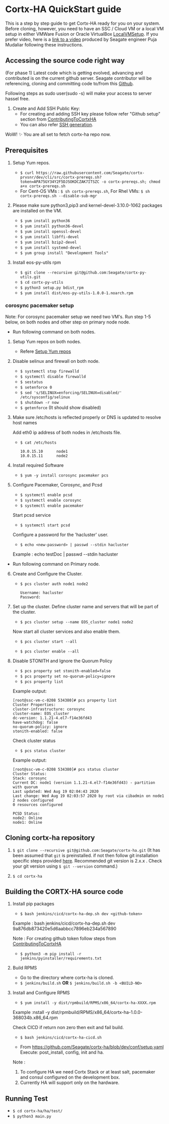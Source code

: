 # Cortx-HA QuickStart guide
This is a step by step guide to get Cortx-HA ready for you on your system.
Before cloning, however, you need to have an SSC / Cloud VM or a local VM setup in either VMWare Fusion or Oracle VirtualBox [LocalVMSetup](LocalVMSetup.md). If you prefer video, here is a [link to a video](https://seagatetechnology.sharepoint.com/:v:/s/gteamdrv1/tdrive1224/EZbJ5AUWe79DksiRctCtsnUB9sILRr5DqHeBzdrwzNNg6w?e=Xamvex) produced by Seagate engineer Puja Mudaliar following these instructions.

## Accessing the source code right way
(For phase 1) Latest code which is getting evolved, advancing and contributed is on the current github server.
Seagate contributor will be referencing, cloning and committing code to/from this [Github](https://github.com/Seagate/).

Following steps as sudo user(sudo -s) will make your access to server hassel free.


1. Create and Add SSH Public Key:
    * For creating and adding SSH key please follow refer "Github setup" section from [ContributingToCortxHA](https://github.com/Seagate/cortx/blob/master/doc/ContributingToCortxHA.md#GitHub-setup)
    * You can also refer [SSH generation](https://git-scm.com/book/en/v2/Git-on-the-Server-Generating-Your-SSH-Public-Key).

WoW! :sparkles:
You are all set to fetch cortx-ha repo now.

## Prerequisites
1. Setup Yum repos.
    * `$ curl https://raw.githubusercontent.com/Seagate/cortx-prvsnr/dev/cli/src/cortx-prereqs.sh?token=APA75GY34Y2F5DJSOKDCZAK7ITSZC -o cortx-prereqs.sh; chmod a+x cortx-prereqs.sh`
    * For Cent-OS VMs : `$ sh cortx-prereqs.sh`, For Rhel VMs: `$ sh cortx-prereqs.sh --disable-sub-mgr`

2. Please make sure python3,pip3 and kernel-devel-3.10.0-1062 packages are installed on the VM.
    * `$ yum install python36`
    * `$ yum install python36-devel`
    * `$ yum install openssl-devel`
    * `$ yum install libffi-devel`
    * `$ yum install bzip2-devel`
    * `$ yum install systemd-devel`
    * `$ yum group install "Development Tools"`

3. Install eos-py-utils rpm
    * `$ git clone --recursive git@github.com:Seagate/cortx-py-utils.git`
    * `$ cd cortx-py-utils`
    * `$ python3 setup.py bdist_rpm`
    * `$ yum install dist/eos-py-utils-1.0.0-1.noarch.rpm`

### corosync pacemaker setup

  Note: For corosync pacemaker setup we need two VM's. Run step 1-5 below, on both nodes and other step on primary node node.

- Run following command on both nodes.

1. Setup Yum repos on both nodes.
    * Refere [Setup Yum repos](#Prerequisites)

2. Disable selinux and firewall on both node.
    * `$ systemctl stop firewalld`
    * `$ systemctl disable firewalld`
    * `$ sestatus`
    * `$ setenforce 0`
    * `$ sed 's/SELINUX=enforcing/SELINUX=disabled/' /etc/sysconfig/selinux`
    * `$ shutdown -r now`
    * `$ getenforce` (It should show disabled)

3. Make sure /etc/hosts is reflected properly or DNS is updated to resolve host names

    Add eth0 ip address of both nodes in /etc/hosts file.

    * `$ cat /etc/hosts`
      ```
      10.0.15.10      node1
      10.0.15.11      node2

4. Install required Software
    * `$ yum -y install corosync pacemaker pcs`

5. Configure Pacemaker, Corosync, and Pcsd
    * `$ systemctl enable pcsd`
    * `$ systemctl enable corosync`
    * `$ systemctl enable pacemaker`

    Start pcsd service

    * `$ systemctl start pcsd`

    Configure a password for the 'hacluster' user.

    * `$ echo <new-password> | passwd --stdin hacluster`

    Example : echo testDoc | passwd --stdin hacluster

- Run following command on Primary node.

6. Create and Configure the Cluster.
    * `$ pcs cluster auth node1 node2`
      ```
      Username: hacluster
      Password:

7. Set up the cluster. Define cluster name and servers that will be part of the cluster.
    * `$ pcs cluster setup --name EOS_cluster node1 node2`

    Now start all cluster services and also enable them.

    * `$ pcs cluster start --all`

    * `$ pcs cluster enable --all`

8. Disable STONITH and Ignore the Quorum Policy
    * `$ pcs property set stonith-enabled=false`
    * `$ pcs property set no-quorum-policy=ignore`
    * `$ pcs property list`

    Example output:
    ~~~
    [root@ssc-vm-c-0208 534380]# pcs property list
    Cluster Properties:
    cluster-infrastructure: corosync
    cluster-name: EOS_cluster
    dc-version: 1.1.21-4.el7-f14e36fd43
    have-watchdog: false
    no-quorum-policy: ignore
    stonith-enabled: false
    ~~~

    Check cluster status

    * `$ pcs status cluster`

    Example output:
    ~~~
    [root@ssc-vm-c-0208 534380]# pcs status cluster
    Cluster Status:
    Stack: corosync
    Current DC: node1 (version 1.1.21-4.el7-f14e36fd43) - partition with quorum
    Last updated: Wed Aug 19 02:04:43 2020
    Last change: Wed Aug 19 02:03:57 2020 by root via cibadmin on node1
    2 nodes configured
    0 resources configured

    PCSD Status:
    node2: Online
    node1: Online
    ~~~

## Cloning cortx-ha repository
1. `$ git clone --recursive git@github.com:Seagate/cortx-ha.git` (It has been assumed that `git` is preinstalled. if not then follow git installation specific steps provided [here](https://github.com/Seagate/cortx/blob/master/doc/ContributingToCortxHA.md). Recommended git version is 2.x.x . Check your git version using `$ git --version` command.)

2. `$ cd cortx-ha`


## Building the CORTX-HA source code

1. Install pip packages
    * `$ bash jenkins/cicd/cortx-ha-dep.sh dev <github-token>`

    Example : bash jenkins/cicd/cortx-ha-dep.sh dev 9a876db873420e5d6aabbcc7896eb234a567890

    Note : For creating github token follow steps from [ContributingToCortxHA](https://github.com/Seagate/cortx/blob/master/doc/ContributingToCortxHA.md#token-personal-access-for-command-line-required-for-submodule-clone-process)

    * `$ python3 -m pip install -r jenkins/pyinstaller/requirements.txt`

2. Build RPMS
    * Go to the directory where cortx-ha is cloned.
    * `$ jenkins/build.sh` **OR** `$ jenkins/build.sh -b <BUILD-NO>`

3. Install and Configure RPMS
    * `$ yum install -y dist/rpmbuild/RPMS/x86_64/cortx-ha-XXXX.rpm`

    Example :nstall -y dist/rpmbuild/RPMS/x86_64/cortx-ha-1.0.0-368034b.x86_64.rpm 

    Check CICD if return non zero then exit and fail build.

    * `$ bash jenkins/cicd/cortx-ha-cicd.sh`

    *  From https://github.com/Seagate/cortx-ha/blob/dev/conf/setup.yaml Execute: post_install, config, init and ha.

    Note :
    1. To configure HA we need Cortx Stack or at least salt, pacemaker and consul configured on the development box.
    2. Currently HA will support only on the hardware.

## Running Test
  * `$ cd cortx-ha/ha/test/`
  * `$ python3 main.py`
